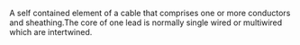 A self contained element of a  cable that comprises one or more conductors and sheathing.The core of one lead is normally single wired or multiwired which are intertwined.